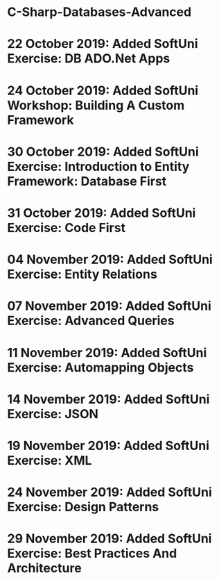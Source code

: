 # C-Sharp-Databases-Advanced
# 22 October 2019: Added SoftUni Exercise: DB ADO.Net Apps
# 24 October 2019: Added SoftUni Workshop: Building A Custom Framework
# 30 October 2019: Added SoftUni Exercise: Introduction to Entity Framework: Database First
# 31 October 2019: Added SoftUni Exercise: Code First
# 04 November 2019: Added SoftUni Exercise: Entity Relations
# 07 November 2019: Added SoftUni Exercise: Advanced Queries
# 11 November 2019: Added SoftUni Exercise: Automapping Objects
# 14 November 2019: Added SoftUni Exercise: JSON
# 19 November 2019: Added SoftUni Exercise: XML
# 24 November 2019: Added SoftUni Exercise: Design Patterns
# 29 November 2019: Added SoftUni Exercise: Best Practices And Architecture
